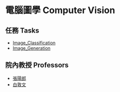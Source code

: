 # 電腦圖學 Computer Vision
   
## 任務 Tasks
+ [Image_Classification](https://github.com/Ellomorce/awesome-ntutai/blob/main/Computer_Vision\Image_Classification\Image_Classification.md)
+ [Image_Generation](https://github.com/Ellomorce/awesome-ntutai/blob/main/Computer_Vision\Image_Generation\Image_Generation.md)

## 院內教授 Professors
+ [張陽郎](https://myweb.ntut.edu.tw/~ylchang/)
+ [白敦文](https://myweb.ntut.edu.tw/~twp/)